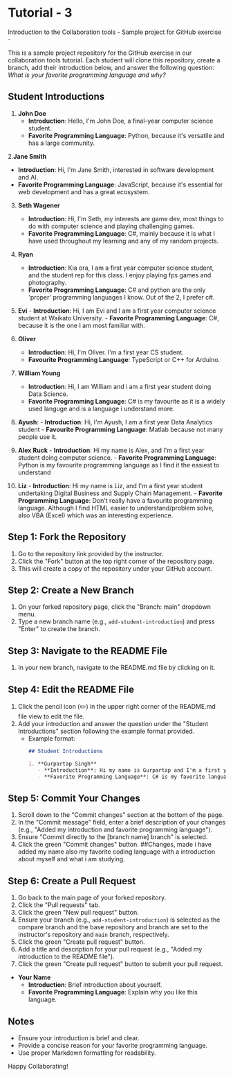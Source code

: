 # Tutorial - 3
Introduction to the Collaboration tools - Sample project for GitHub exercise - 

This is a sample project repository for the GitHub exercise in our collaboration tools tutorial. Each student will clone this repository, create a branch, add their introduction below, and answer the following question: *What is your favorite programming language and why?*

## Student Introductions

1. **John Doe**
   - **Introduction**: Hello, I'm John Doe, a final-year computer science student.
   - **Favorite Programming Language**: Python, because it's versatile and has a large community.

2.**Jane Smith**
   - **Introduction**: Hi, I'm Jane Smith, interested in software development and AI.
   - **Favorite Programming Language**: JavaScript, because it's essential for web development and has a great ecosystem.
     
3. **Seth Wagener**
   - **Introduction**: Hi, I'm Seth, my interests are game dev, most things to do with computer science and playing challenging games.
   - **Favorite Programming Language**: C#, mainly because it is what I have used throughout my learning and any of my random projects.

1. **Ryan**
   - **Introduction**: Kia ora, I am a first year computer science student, and the student rep for this class. I enjoy playing fps games and photography.
   - **Favorite Programming Language**: C# and python are the only 'proper' programming languages I know. Out of the 2, I prefer c#.
     
 1. **Evi**
        - **Introduction**: Hi, I am Evi and I am a first year computer science student at Waikato University.
        - **Favorite Programming Language**: C#, because it is the one I am most familiar with.
5. **Oliver**
	- **Introduction**: Hi, I'm Oliver. I'm a first year CS student.
	- **Favourite Programming Language**: TypeScript or C++ for Arduino.
6. **William Young**
 	- **Introduction**: Hi, I am William and i am a first year student doing Data Science.
   	- **Favorite Programming Language**: C# is my favourite as it is a widely used languge and is a language i understand more.

1. **Ayush**:
          - **Introduction**: Hi, I'm Ayush, I am a first year Data Analytics student
          - **Favourite Programming Language**: Matlab because not many people use it.

7. **Alex Ruck**
        - **Introduction**: Hi my name is Alex, and I'm a first year student doing computer science.
        - **Favorite Programming Language**: Python is my favourite programming language as I find it the easiest to understand

8. **Liz**
        - **Introduction**: Hi my name is Liz, and I'm a first year student undertaking Digital Business and Supply Chain Management.
        - **Favorite Programming Language**: Don't really have a favourite programming language. Although I find HTML easier to understand/problem solve, also VBA (Excel) which was an interesting experience. 
   
## Step 1: Fork the Repository
1. Go to the repository link provided by the instructor.
2. Click the "Fork" button at the top right corner of the repository page.
3. This will create a copy of the repository under your GitHub account.

## Step 2: Create a New Branch
1. On your forked repository page, click the "Branch: main" dropdown menu.
2. Type a new branch name (e.g., `add-student-introduction`) and press "Enter" to create the branch.

## Step 3: Navigate to the README File
1. In your new branch, navigate to the README.md file by clicking on it.

## Step 4: Edit the README File
1. Click the pencil icon (✏️) in the upper right corner of the README.md file view to edit the file.
2. Add your introduction and answer the question under the "Student Introductions" section following the example format provided.
   - Example format:
     ```markdown
     ## Student Introductions

     1. **Gurpartap Singh**
        - **Introduction**: Hi my name is Gurpartap and I'm a first year student doing computer science.
        - **Favorite Programming Language**: C# is my favorite language to write because it is a widely used and makes more sense to me than others.
     ```

## Step 5: Commit Your Changes
1. Scroll down to the "Commit changes" section at the bottom of the page.
2. In the "Commit message" field, enter a brief description of your changes (e.g., "Added my introduction and favorite programming language").
3. Ensure "Commit directly to the [branch name] branch" is selected.
4. Click the green "Commit changes" button.
	##Changes, made i have added my name also my favorite coding language with a introduction about myself and what i am studying.
## Step 6: Create a Pull Request
1. Go back to the main page of your forked repository.
2. Click the "Pull requests" tab.
3. Click the green "New pull request" button.
4. Ensure your branch (e.g., `add-student-introduction`) is selected as the compare branch and the base repository and branch are set to the instructor's repository and `main` branch, respectively.
5. Click the green "Create pull request" button.
6. Add a title and description for your pull request (e.g., "Added my introduction to the README file").
7. Click the green "Create pull request" button to submit your pull request.

- **Your Name**
  - **Introduction**: Brief introduction about yourself.
  - **Favorite Programming Language**: Explain why you like this language.

## Notes

- Ensure your introduction is brief and clear.
- Provide a concise reason for your favorite programming language.
- Use proper Markdown formatting for readability.

Happy Collaborating!
